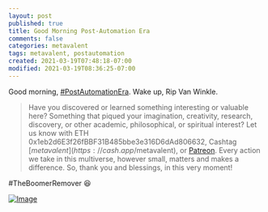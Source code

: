 ```yaml
---
layout: post
published: true
title: Good Morning Post-Automation Era
comments: false
categories: metavalent
tags: metavalent, postautomation
created: 2021-03-19T07:48:18-07:00
modified: 2021-03-19T08:36:25-07:00
---
```


Good morning, [#PostAutomationEra](https://youtu.be/mcZGs9qHjzA). Wake up, Rip Van Winkle. 

> Have you discovered or learned something interesting or valuable here? Something that piqued your imagination, creativity, research, discovery, or other academic, philosophical, or spiritual interest? Let us know with ETH 0x1eb2d6E3f26fBBF31B485bbe3e316D6dAd806632, Cashtag [$metavalent](https://cash.app/$metavalent), or [Patreon](https://patreon.com/metavalent). Every action we take in this multiverse, however small, matters and makes a difference. So, thank you and blessings, in this very moment!

#TheBoomerRemover :laughing: 

[![Image](/images/image_picker2559745329901125507.jpg)](https://youtu.be/mcZGs9qHjzA)
